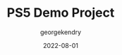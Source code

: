 ---
layout: game
title:  "PS5 Demo Project"
type: "Game Development Blog"
color: "background-color: seagreen"
summary: "Demo project developed using the PS5 devkit."
author: georgekendry
date: '2022-08-01'
category: ['professional-work','featured']
thumbnail:
keywords: C++, PS5, Console
permalink: /games/ps5-demo-project/
usemathjax: true
genre: ['C++', 'PS5', 'Console']
browser_playable: false
hidden: true
heading: "insert heading here"
icon: 
showreel: /assets/img/showreel_test.mp4
itch: 
isgameembed: false
gameembed: 
hasNDA: true
status: "Complete"
projecttype: "Client Project"
languagesused: ['C++']
tools: ['PS5 Dev Kit']
roles: ['Programmer']
main-role: "Lead Programmer"
credits: ['George Kendry']
screenshots: false
description: <ul> 
                <li>Implemented unique physics based input mechanisms</li>
                <li>Learned and gained experience with various profiling tools for PS5</li>
                <li>Navigated through the challenges of on-site work with dev kits</li>
             </ul>
---